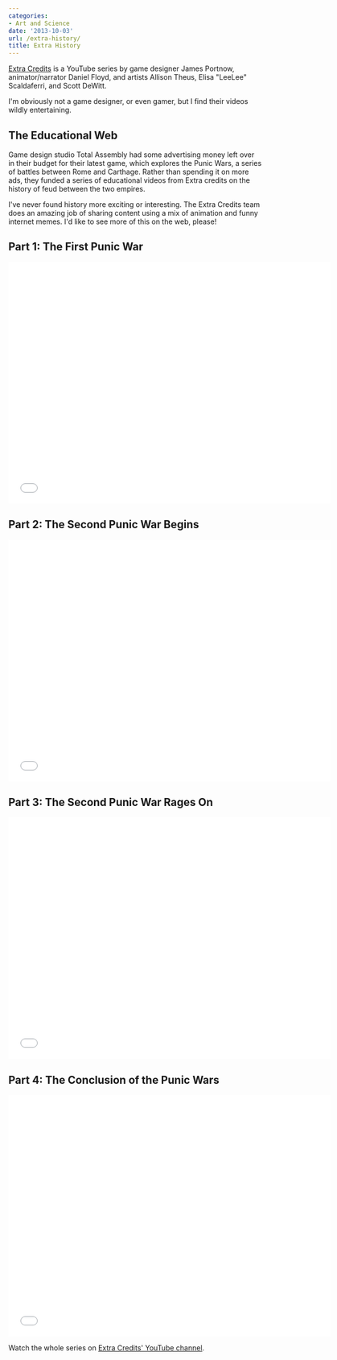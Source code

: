```yaml
---
categories:
- Art and Science
date: '2013-10-03'
url: /extra-history/
title: Extra History
---
```


<a href="https://www.youtube.com/user/ExtraCreditz">Extra Credits</a> is a YouTube series by game designer James Portnow, animator/narrator Daniel Floyd, and artists Allison Theus, Elisa "LeeLee" Scaldaferri, and Scott DeWitt.

<p>I'm obviously not a game designer, or even gamer, but I find their videos wildly entertaining.
<!--more--></p>

<h2>The Educational Web</h2>

Game design studio Total Assembly had some advertising money left over in their budget for their latest game, which explores the Punic Wars, a series of battles between Rome and Carthage. Rather than spending it on more ads, they funded a series of educational videos from Extra credits on the history of feud between the two empires.

I've never found history more exciting or interesting. The Extra Credits team does an amazing job of sharing content using a mix of animation and funny internet memes. I'd like to see more of this on the web, please!

<h2>Part 1: The First Punic War</h2>

<div class="fluid-vids"><iframe width="640" height="480" src="//www.youtube.com/embed/EbBHk_zLTmY?rel=0" frameborder="0" allowfullscreen></iframe></div>

<h2>Part 2: The Second Punic War Begins</h2>

<div class="fluid-vids"><iframe width="640" height="480" src="//www.youtube.com/embed/lf0-Yki5p40?rel=0" frameborder="0" allowfullscreen></iframe></div>

<h2>Part 3: The Second Punic War Rages On</h2>

<div class="fluid-vids"><iframe width="640" height="480" src="//www.youtube.com/embed/wT_rev5VAQc?rel=0" frameborder="0" allowfullscreen></iframe></div>

<h2>Part 4: The Conclusion of the Punic Wars</h2>

<div class="fluid-vids"><iframe width="640" height="480" src="//www.youtube.com/embed/McT1H-NVCMQ?rel=0" frameborder="0" allowfullscreen></iframe></div>

Watch the whole series on <a href="https://www.youtube.com/playlist?list=PLhyKYa0YJ_5Aq7g4bil7bnGi0A8gTsawu">Extra Credits' YouTube channel</a>.